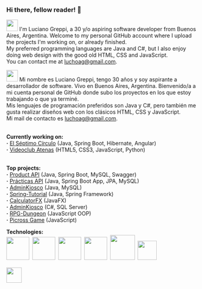 ### Hi there, fellow reader! 👋

<img height=30 src="https://i1.pngguru.com/preview/715/644/898/world-flag-icons-united-kingdom-flag-art.jpg"> I'm Luciano Greppi, a 30 y/o aspiring software developer from Buenos Aires, Argentina. Welcome to my personal GitHub account where I upload the projects I'm working on, or already finished.<br>
My preferred programming languages are Java and C#, but I also enjoy doing web design with the good old HTML, CSS and JavaScript.<br>
You can contact me at luchoag@gmail.com.<br>

<img height=30 src="https://cdn.icon-icons.com/icons2/1531/PNG/128/3253482-flag-spain-icon_106784.png"> Mi nombre es Luciano Greppi, tengo 30 años y soy aspirante a desarrollador de software. Vivo en Buenos Aires, Argentina. Bienvenido/a a mi cuenta personal de GitHub donde subo los proyectos en los que estoy trabajando o que ya terminé.<br>
Mis lenguajes de programación preferidos son Java y C#, pero también me gusta realizar diseños web con los clásicos HTML, CSS y JavaScript.<br>
Mi mail de contacto es luchoag@gmail.com.<br>

<br>
<b>Currently working on:</b> <br>
<b>·</b> <a href="https://github.com/Luchoag/El-Septimo-Circulo">El Séptimo Círculo</a> (Java, Spring Boot, Hibernate, Angular)<br>
<b>·</b> <a href="https://github.com/Luchoag/Videoclub-Atenas">Videoclub Atenas</a> (HTML5, CSS3, JavaScript, Python)<br><br>

<b>Top projects:</b><br>
<b>·</b> <a href="https://github.com/Luchoag/product-api">Product API</a> (Java, Spring Boot, MySQL, Swagger) \
<b>·</b> <a href="https://github.com/Luchoag/product-api">Prácticas API</a> (Java, Spring Boot App, JPA, MySQL) \
<b>·</b> <a href="https://github.com/Luchoag/administracion-kiosco-java">AdminKiosco</a> (Java, MySQL) \
<b>·</b> <a href="https://github.com/Luchoag/spring-tutorial">Spring-Tutorial</a> (Java, Spring Framework) \
<b>·</b> <a href="https://github.com/Luchoag/CalculatorFX">CalculatorFX</a> (JavaFX) \
<b>·</b> <a href="https://github.com/Luchoag/AdminKiosco">AdminKiosco</a> (C#, SQL Server) \
<b>·</b> <a href="https://github.com/Luchoag/rpg-dungeon">RPG-Dungeon</a> (JavaScript OOP) \
<b>·</b> <a href="https://github.com/Luchoag/picross-game">Picross Game</a> (JavaScript)
 
 <b>Technologies:</b> \
<img height=60 src="https://cdn.iconscout.com/icon/free/png-256/java-23-225999.png">&nbsp;
<img height=60 src="https://i.imgur.com/RzQDVCX.png">&nbsp;
<img height=60 src="https://encrypted-tbn0.gstatic.com/images?q=tbn%3AANd9GcQo8gnVA2n-OPRpw6HwKaHyAYTRd-st-JozSg&usqp=CAU">&nbsp;
<img height=60 src="https://cdn.iconscout.com/icon/free/png-256/git-1-226092.png">&nbsp;
<img height=65 src="https://cdn.icon-icons.com/icons2/2415/PNG/512/mysql_original_wordmark_logo_icon_146417.png">&nbsp;
<img height=50 src="https://cdn.icon-icons.com/icons2/2108/PNG/512/javascript_icon_130900.png">
<br><br>
<a href="https://www.linkedin.com/in/luciano-adolfo-greppi/"><img height=40 src="https://encrypted-tbn0.gstatic.com/images?q=tbn%3AANd9GcSk-cX_eLmfG6blX5lcqrcnB59gvHWpCmiK4Q&usqp=CAU"></a>
<br>

<!--
**Luchoag/Luchoag** is a ✨ _special_ ✨ repository because its `README.md` (this file) appears on your GitHub profile.

Here are some ideas to get you started:

- 🔭 I’m currently working on ...
- 🌱 I’m currently learning ...
- 👯 I’m looking to collaborate on ...
- 🤔 I’m looking for help with ...
- 💬 Ask me about ...
- 📫 How to reach me: ...
- 😄 Pronouns: ...
- ⚡ Fun fact: ...
-->
